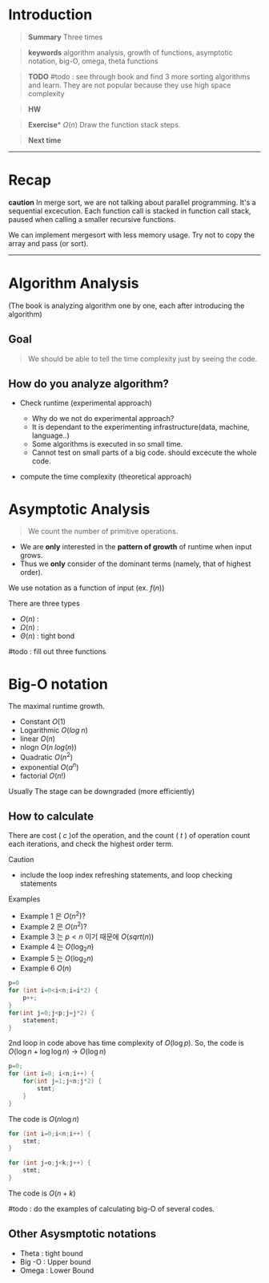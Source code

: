 # Introduction 

>**Summary**
> Three times 

>**keywords**
>algorithm analysis, growth of functions, asymptotic notation, big-O, omega, theta functions


>**TODO**
>#todo : see through book and find 3 more sorting algorithms and learn. 
>			They are not popular because they use high space complexity
>

> **HW**

>**Exercise*** $\Omega(n)$
>Draw the function stack steps. 

> **Next time**
> 

*********
# Recap

**caution**
In merge sort, we are not talking about parallel programming. 
It's a sequential excecution.
Each function call is stacked in function call stack, paused when calling a smaller recursive functions.


We can implement mergesort with less memory usage.
Try not to copy the array and pass (or sort).

******
# Algorithm Analysis
(The book is analyzing algorithm one by one, each after introducing the algorithm)

## Goal
> We should be able to tell the time complexity just by seeing the code. 

## How do you analyze algorithm?
* Check runtime (experimental approach)
	* Why do we not do experimental approach?
	* It is dependant to the experimenting infrastructure(data, machine, language..)
	* Some algorithms is executed in so small time.
	* Cannot test on small parts of a big code. should excecute the whole code. 

* compute the time complexity (theoretical approach)

# Asymptotic Analysis
> We count the number of primitive operations.
> 
* We are  **only** interested in the **pattern of growth** of runtime when input grows. 
* Thus we **only** consider of the dominant terms (namely, that of highest order).

We use notation as a function of input (ex. $f(n)$)

There are three types
* $O(n)$ : 
* $\Omega(n)$ : 
* $\Theta(n)$ : tight bond

#todo : fill out three functions 

# Big-O notation
The maximal runtime growth.
* Constant $O(1)$
* Logarithmic $O(log\;n)$
* linear $O(n)$
* nlogn $O(n\;log(n))$
* Quadratic $O(n^2)$
* exponential $O(a^n)$
* factorial $O(n!)$

Usually The stage can be downgraded (more efficiently)

## How to calculate

There are cost ( $c$ )of the operation, and the count ( $t$ ) of operation
count each iterations, and check the highest order term.
 

Caution
* include the loop index refreshing statements, and loop checking statements

Examples
* Example 1 은 $O(n^2)$?
* Example 2 은 $O(n^2)$?
* Example 3 는 $p<n$ 이기 때문에 $O(sqrt(n))$
* Example 4 는 $O(\log_2 n)$
* Example 5 는 $O(\log_2 n)$
* Example 6 $O(n)$

```java
p=0
for (int i=0<i<n;i=i*2) {
	p++;
}
for(int j=0;j<p;j=j*2) {
	statement;
}
```

2nd loop in code above has time complexity of $O(\log p)$. So, the code is $O(\log n + \log \log n)$  -> $O(\log n)$

```java
p=0;
for (int i=0; i<n;i++) {
	for(int j=1;j<n;j*2) {
		stmt;
	}
}
```
The code is $O(n \log n)$

```java
for (int i=0;i<n;i++) {
	stmt;
}

for (int j=o;j<k;j++) {
	stmt;
}
```

The code is $O(n+k)$

#todo : do the examples of calculating big-O of several codes.



## Other Asysmptotic notations
* Theta : tight bound
* Big -O : Upper bound
* Omega : Lower Bound